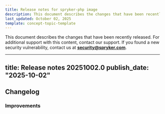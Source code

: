 ```yaml
---
title: Release notes for spryker-php image
description: This document describes the changes that have been recently released.
last_updated: October 02, 2025
template: concept-topic-template
---
```


This document describes the changes that have been recently released.
For additional support with this content, contact our support.
If you found a new security vulnerability, contact us at **security@spryker.com**.

---
title: Release notes 20251002.0
publish_date: "2025-10-02"
---

Changelog
-----------

### Improvements

